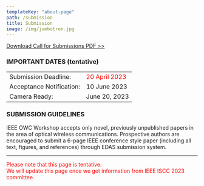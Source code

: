 ```yaml
---
templateKey: "about-page"
path: /submission
title: Submission
image: /img/jumbotron.jpg
---
```


[Download Call for Submissions PDF >>](./OWC-Workshop-CFP_IEEE_ISCC2023_0314.pdf)

### IMPORTANT DATES (tentative)

|                          |                                                 |
| ------------------------ | ----------------------------------------------- |
| Submission Deadline:     | <span style="color: red; ">20 April 2023</span> |
| Acceptance Notification: | 10 June 2023                                    |
| Camera Ready:            | June 20, 2023                                   |

### SUBMISSION GUIDELINES

IEEE OWC Workshop accepts only novel, previously unpublished papers in the area of optical wireless communications.
Prospective authors are encouraged to submit a 6-page IEEE conference style paper (including all text, figures, and references) through EDAS submission system.

---

<span style="color: red; ">Please note that this page is tentative.<br />
We will update this page once we get information from IEEE ISCC 2023 committee.</span>
